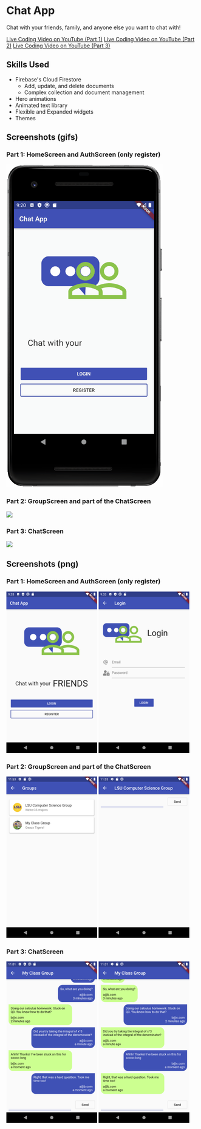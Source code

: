 # Chat App

Chat with your friends, family, and anyone else you want to chat with!

<a href="https://youtu.be/-T7bIMsbCSg" target="_blank">Live Coding Video on YouTube (Part 1)</a>
<a href="https://youtu.be/S3pFTps6O2Q" target="_blank">Live Coding Video on YouTube (Part 2)</a>
<a href="https://youtu.be/1QbNDGZq_80" target="_blank">Live Coding Video on YouTube (Part 3)</a>


## Skills Used

* Firebase's Cloud Firestore
  * Add, update, and delete documents
  * Complex collection and document management
* Hero animations
* Animated text library
* Flexible and Expanded widgets
* Themes

## Screenshots (gifs)

### Part 1: HomeScreen and AuthScreen (only register)

<img src="images/screenshot.gif">

### Part 2: GroupScreen and part of the ChatScreen

<img src="images/screenshot_1.gif">

### Part 3: ChatScreen

<img src="images/screenshot_2.gif">

## Screenshots (png)

### Part 1: HomeScreen and AuthScreen (only register)

<img src="images/screenshot.png" height="425">
<img src="images/screenshot_1.png" height="425">

### Part 2: GroupScreen and part of the ChatScreen

<img src="images/screenshot_2.png" height="425">
<img src="images/screenshot_3.png" height="425">

### Part 3: ChatScreen

<img src="images/screenshot_5.png" height="425">
<img src="images/screenshot_6.png" height="425">